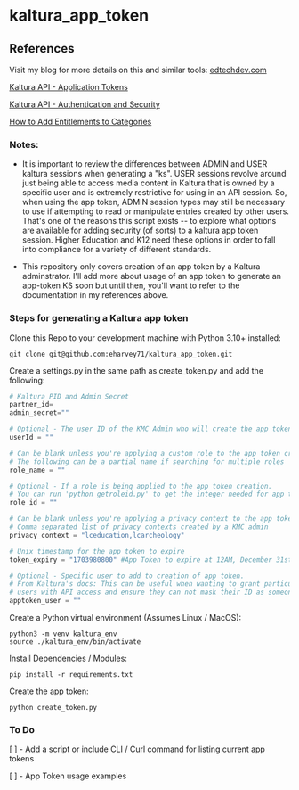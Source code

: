 # kaltura_app_token

## References
Visit my blog for more details on this and similar tools: [edtechdev.com](https://edtechdev.com/)

[Kaltura API - Application Tokens](https://developer.kaltura.com/api-docs/VPaaS-API-Getting-Started/application-tokens.html)

[Kaltura API - Authentication and Security](https://developer.kaltura.com/api-docs/VPaaS-API-Getting-Started/Kaltura_API_Authentication_and_Security.html)

[How to Add Entitlements to Categories](https://knowledge.kaltura.com/help/how-to-add-entitlements-to-categories---kmc)

### Notes:
- It is important to review the differences between ADMIN and USER kaltura sessions when generating a "ks". USER sessions revolve around just being able to access media content in Kaltura that is owned by a specific user and is extremely restrictive for using in an API session. So, when using the app token, ADMIN session types may still be necessary to use if attempting to read or manipulate entries created by other users. That's one of the reasons this script exists -- to explore what options are available for adding security (of sorts) to a kaltura app token session. Higher Education and K12 need these options in order to fall into compliance for a variety of different standards.

- This repository only covers creation of an app token by a Kaltura adminstrator. I'll add more about usage of an app token to generate an app-token KS soon but until then, you'll want to refer to the documentation in my references above.

### Steps for generating a Kaltura app token


Clone this Repo to your development machine with Python 3.10+ installed:
```
git clone git@github.com:eharvey71/kaltura_app_token.git
```

Create a settings.py in the same path as create_token.py and add the following:
```python
# Kaltura PID and Admin Secret
partner_id=
admin_secret=""

# Optional - The user ID of the KMC Admin who will create the app token
userId = ""

# Can be blank unless you're applying a custom role to the app token creation
# The following can be a partial name if searching for multiple roles
role_name = ""

# Optional - If a role is being applied to the app token creation. 
# You can run 'python getroleid.py' to get the integer needed for app token creation.
role_id = ""

# Can be blank unless you're applying a privacy context to the app token creation
# Comma separated list of privacy contexts created by a KMC admin
privacy_context = "lceducation,lcarcheology"

# Unix timestamp for the app token to expire
token_expiry = "1703980800" #App Token to expire at 12AM, December 31st, 2023

# Optional - Specific user to add to creation of app token. 
# From Kaltura's docs: This can be useful when wanting to grant particular
# users with API access and ensure they can not mask their ID as someone else while carrying API actions.
apptoken_user = ""
```

Create a Python virtual environment (Assumes Linux / MacOS):
```
python3 -m venv kaltura_env
source ./kaltura_env/bin/activate
```

Install Dependencies / Modules:
```
pip install -r requirements.txt
```

Create the app token:
```
python create_token.py
```

### To Do
[ ] - Add a script or include CLI / Curl command for listing current app tokens

[ ] - App Token usage examples